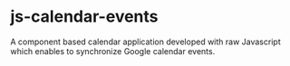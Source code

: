 # js-calendar-events
A component based calendar application developed with raw Javascript which enables to synchronize Google calendar events.
